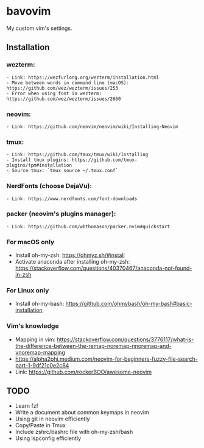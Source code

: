 # bavovim
My custom vim's settings.

## Installation 
### wezterm: 
    - Link: https://wezfurlong.org/wezterm/installation.html
    - Move between words in command line (macOS): https://github.com/wez/wezterm/issues/253
    - Error when using font in wezterm: https://github.com/wez/wezterm/issues/2660
### neovim: 
    - Link: https://github.com/neovim/neovim/wiki/Installing-Neovim
### tmux: 
    - Link: https://github.com/tmux/tmux/wiki/Installing
    - Install tmux plugins: https://github.com/tmux-plugins/tpm#installation
    - Source tmux: `tmux source ~/.tmux.conf`
### NerdFonts (choose DejaVu): 
    - Link: https://www.nerdfonts.com/font-downloads
### packer (neovim's plugins manager): 
    - Link: https://github.com/wbthomason/packer.nvim#quickstart

### For macOS only
- Install oh-my-zsh: https://ohmyz.sh/#install 
- Activate anaconda after installing oh-my-zsh: https://stackoverflow.com/questions/40370467/anaconda-not-found-in-zsh
### For Linux only
- Install oh-my-bash: https://github.com/ohmybash/oh-my-bash#basic-installation

### Vim's knowledge 
- Mapping in vim: https://stackoverflow.com/questions/3776117/what-is-the-difference-between-the-remap-noremap-nnoremap-and-vnoremap-mapping
- https://alpha2phi.medium.com/neovim-for-beginners-fuzzy-file-search-part-1-9df21c0e2c84
- Link: https://github.com/rockerBOO/awesome-neovim

## TODO
- Learn fzf
- Write a document about common keymaps in neovim
- Using git in neovim efficiently
- Copy/Paste in Tmux 
- Include zshrc/bashrc file with oh-my-zsh/bash
- Using lspconfig efficiently
